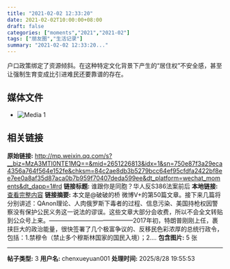 ```yaml
---
title: "2021-02-02 12:33:20"
date: 2021-02-02T10:00:00+08:00
draft: false
categories: ["moments","2021","2021-02"]
tags: ["朋友圈","生活记录"]
summary: "2021-02-02 12:33:20..."
---
```


户口政策绑定了资源倾斜。在这种特定文化背景下产生的“居住权”不安全感，甚至让强制生育变成比引进难民还要靠谱的存在。

## 媒体文件

- ![Media 1](/Moments/photos/2021-02-02/202102021233200.jpg)

## 相关链接

**原始链接:** http://mp.weixin.qq.com/s?__biz=MzA3MTI0NTE1MQ==&mid=2651226813&idx=1&sn=750e87f3a29eca4356a764f564e152fe&chksm=84c2ae8db3b5279bcc64ef95cfdfa2422bf8ee7ee0a8af35d87aca0b7b959f70407deda599ee&dt_platform=wechat_moments&dt_dapp=1#rd
**链接标题:** 谁跟你是同胞？华人反S386法案前后
**本地链接:** [查看完整内容](/link_content/2021/02/2021-02-02/link_content/)
**链接摘要:** 本文是@破破的桥 微博V+的第50篇文章。接下来几篇将分别讲述：QAnon理论、人肉俄罗斯下毒者的过程、信息污染、美国持枪权因警察没有保护公民义务这一说法的谬误。这些文章大部分会收费，所以不会全文转贴到公众号上来。——————————————2017年初，特朗普刚刚上任，裹挟巨大的政治能量，很快签署了几个极富争议的、反移民色彩浓厚的总统行政令，包括：1.禁穆令（禁止多个穆斯林国家的国民入境）；2....
**包含图片:** 5 张

---

**帖子类型:** 3
**用户名:** chenxueyuan001
**处理时间:** 2025/8/28 19:55:53